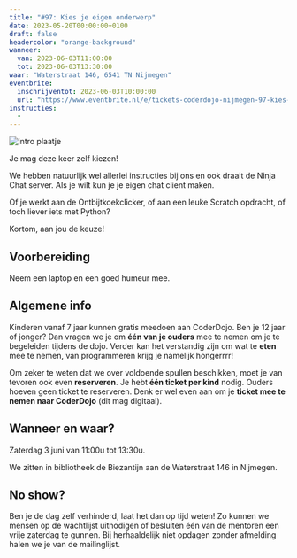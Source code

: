 ```yaml
---
title: "#97: Kies je eigen onderwerp"
date: 2023-05-20T00:00:00+0100
draft: false
headercolor: "orange-background"
wanneer: 
  van: 2023-06-03T11:00:00
  tot: 2023-06-03T13:30:00
waar: "Waterstraat 146, 6541 TN Nijmegen"
eventbrite:
  inschrijventot: 2023-06-03T10:00:00
  url: "https://www.eventbrite.nl/e/tickets-coderdojo-nijmegen-97-kies-je-eigen-onderwerp-638536328347"
instructies:
  - 
---
```


![intro plaatje](https://img.evbuc.com/https%3A%2F%2Fcdn.evbuc.com%2Fimages%2F517397749%2F187233351803%2F1%2Foriginal.20230518-065317?h=200&w=450&auto=format%2Ccompress&q=75&sharp=10&rect=0%2C3%2C2160%2C1080&s=b92ff39037aa133c61bbebcbd405b691)



J﻿e mag deze keer zelf kiezen!

<!--more-->



W﻿e hebben natuurlijk wel allerlei instructies bij ons en ook draait de Ninja Chat server. Als je wilt kun je je eigen chat client maken.

Of je werkt aan de Ontbijtkoekclicker, of aan een leuke Scratch opdracht, of toch liever iets met Python?

Kortom, aan jou de keuze! 
## Voorbereiding

Neem een laptop en een goed humeur mee.
## Algemene info

Kinderen vanaf 7 jaar kunnen gratis meedoen aan CoderDojo. Ben je 12 jaar of jonger? Dan vragen we je om <strong>één van je ouders</strong> mee te nemen om je te begeleiden tijdens de dojo. Verder kan het verstandig zijn om wat te <strong>eten</strong> mee te nemen, van programmeren krijg je namelijk hongerrrr!

Om zeker te weten dat we over voldoende spullen beschikken, moet je van tevoren ook even <strong>reserveren</strong>. Je hebt<strong> één ticket per kind</strong> nodig. Ouders hoeven geen ticket te reserveren. Denk er wel even aan om je <strong>ticket mee te nemen naar CoderDojo</strong> (dit mag digitaal).
## Wanneer en waar?

Zaterdag 3 juni van 11:00u tot 13:30u. 

We zitten in bibliotheek de Biezantijn aan de Waterstraat 146 in Nijmegen.
## No show?

Ben je de dag zelf verhinderd, laat het dan op tijd weten! Zo kunnen we mensen op de wachtlijst uitnodigen of besluiten één van de mentoren een vrije zaterdag te gunnen. Bij herhaaldelijk niet opdagen zonder afmelding halen we je van de mailinglijst.